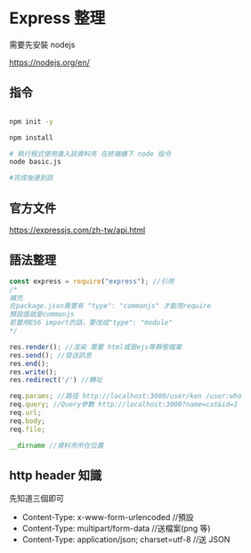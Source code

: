 # Express 整理

需要先安裝 nodejs

https://nodejs.org/en/

## 指令

```bash

npm init -y

npm install

# 執行程式使用進入該資料夾 在終端機下 node 指令
node basic.js

#完成後連到該

```

## 官方文件

https://expressjs.com/zh-tw/api.html

## 語法整理

```js
const express = require("express"); //引用
/*
補充
在package.json需要有 "type": "commonjs" 才能用require
預設值就是commonjs
若要用ES6 import的話，要改成"type": "module"
*/

res.render(); //渲染 需要 html或是ejs等靜態檔案
res.send(); //發送訊息
res.end();
res.write();
res.redirect('/') //轉址

req.params; //路徑 http://localhost:3000/user/ken /user:who
req.query; //Query參數 http://localhost:3000?name=cat&id=1
req.url;
req.body;
req.file;

__dirname //資料夾所在位置
```

## http header 知識

<!-- 來源 https://notfalse.net/40/http-representation#-Media-Type -->

先知道三個即可

- Content-Type: x-www-form-urlencoded //預設
- Content-Type: multipart/form-data //送檔案(png 等)
- Content-Type: application/json; charset=utf-8 //送 JSON

